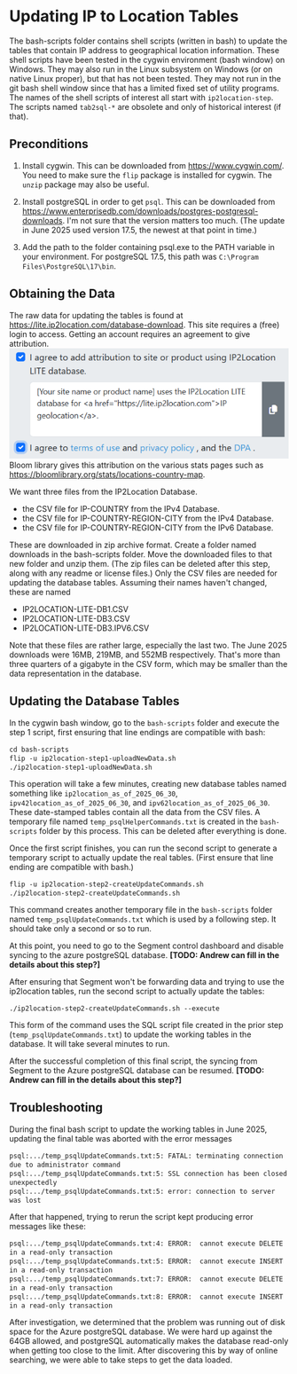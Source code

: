 # Updating IP to Location Tables

The bash-scripts folder contains shell scripts (written in bash) to update the tables that
contain IP address to geographical location information.  These shell scripts have been tested
in the cygwin environment (bash window) on Windows.  They may also run in the Linux subsystem on
Windows (or on native Linux proper), but that has not been tested.  They may not run in the
git bash shell window since that has a limited fixed set of utility programs.  The names of the
shell scripts of interest all start with `ip2location-step`.  The scripts named `tab2sql-*` are
obsolete and only of historical interest (if that).

## Preconditions

1. Install cygwin.  This can be downloaded from https://www.cygwin.com/.  You need to make sure
the `flip` package is installed for cygwin.  The `unzip` package may also be useful.

2. Install postgreSQL in order to get `psql`.  This can be downloaded from
https://www.enterprisedb.com/downloads/postgres-postgresql-downloads.  I'm not sure that the
version matters too much.  (The update in June 2025 used version 17.5, the newest at that point
in time.)

3. Add the path to the folder containing psql.exe to the PATH variable in your environment.  For
postgreSQL 17.5, this path was `C:\Program Files\PostgreSQL\17\bin`.

## Obtaining the Data

The raw data for updating the tables is found at https://lite.ip2location.com/database-download.
This site requires a (free) login to access.  Getting an account requires an agreement to give
attribution. ![image](lite-ip2location.png)  
Bloom library gives this attribution on the various stats pages such as
https://bloomlibrary.org/stats/locations-country-map.

We want three files from the IP2Location Database.
* the CSV file for IP-COUNTRY from the IPv4 Database.
* the CSV file for IP-COUNTRY-REGION-CITY from the IPv4 Database.
* the CSV file for IP-COUNTRY-REGION-CITY from the IPv6 Database.

These are downloaded in zip archive format.  Create a folder named downloads in the bash-scripts
folder.  Move the downloaded files to that new folder and unzip them.  (The zip files can be
deleted after this step, along with any readme or license files.)  Only the CSV files are needed
for updating the database tables.  Assuming their names haven't changed, these are named
* IP2LOCATION-LITE-DB1.CSV
* IP2LOCATION-LITE-DB3.CSV
* IP2LOCATION-LITE-DB3.IPV6.CSV

Note that these files are rather large, especially the last two.  The June 2025 downloads were
16MB, 219MB, and 552MB respectively.  That's more than three quarters of a gigabyte in the CSV
form, which may be smaller than the data representation in the database.

## Updating the Database Tables

In the cygwin bash window, go to the `bash-scripts` folder and execute the step 1 script, first
ensuring that line endings are compatible with bash:
```
cd bash-scripts
flip -u ip2location-step1-uploadNewData.sh
./ip2location-step1-uploadNewData.sh
```
This operation will take a few minutes, creating new database tables named something like
`ip2location_as_of_2025_06_30`, `ipv42location_as_of_2025_06_30`, and
`ipv62location_as_of_2025_06_30`.  These date-stamped tables contain all the data from the CSV
files.  A temporary file named `temp_psqlHelperCommands.txt` is created in the `bash-scripts`
folder by this process.  This can be deleted after everything is done.

Once the first script finishes, you can run the second script to generate a temporary script
to actually update the real tables.  (First ensure that line ending are compatible with bash.)
```
flip -u ip2location-step2-createUpdateCommands.sh
./ip2location-step2-createUpdateCommands.sh
```
This command creates another temporary file in the `bash-scripts` folder named
`temp_psqlUpdateCommands.txt` which is used by a following step.  It should take only a second or so to run.

At this point, you need to go to the Segment control dashboard and disable syncing to the azure
postgreSQL database.  **[TODO: Andrew can fill in the details about this step?]**

After ensuring that Segment won't be forwarding data and trying to use the ip2location tables,
run the second script to actually update the tables:
```
./ip2location-step2-createUpdateCommands.sh --execute
```
This form of the command uses the SQL script file created in the prior step
(`temp_psqlUpdateCommands.txt`) to update the working tables in the database.  It will take
several minutes to run.

After the successful completion of this final script, the syncing from Segment to the Azure
postgreSQL database can be resumed.  **[TODO: Andrew can fill in the details about this step?]**

## Troubleshooting

During the final bash script to update the working tables in June 2025, updating the final table
was aborted with the error messages
```
psql:.../temp_psqlUpdateCommands.txt:5: FATAL: terminating connection due to administrator command
psql:.../temp_psqlUpdateCommands.txt:5: SSL connection has been closed unexpectedly
psql:.../temp_psqlUpdateCommands.txt:5: error: connection to server was lost
```
After that happened, trying to rerun the script kept producing error messages like these:
```
psql:.../temp_psqlUpdateCommands.txt:4: ERROR:  cannot execute DELETE in a read-only transaction
psql:.../temp_psqlUpdateCommands.txt:5: ERROR:  cannot execute INSERT in a read-only transaction
psql:.../temp_psqlUpdateCommands.txt:7: ERROR:  cannot execute DELETE in a read-only transaction
psql:.../temp_psqlUpdateCommands.txt:8: ERROR:  cannot execute INSERT in a read-only transaction
```
After investigation, we determined that the problem was running out of disk space for the Azure
postgreSQL database.  We were hard up against the 64GB allowed, and postgreSQL automatically
makes the database read-only when getting too close to the limit.  After discovering this by
way of online searching, we were able to take steps to get the data loaded.
